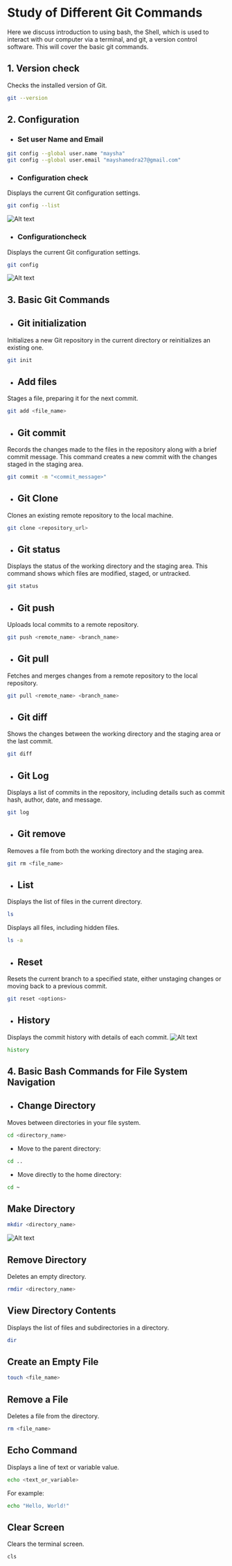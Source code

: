 # Study of Different Git Commands

Here we discuss introduction to using bash, the Shell, which is used to interact with our computer via a terminal, and git, a version control software. This will cover the basic git commands.

## 1. Version check
Checks the installed version of Git.



``` bash
git --version
```

## 2. Configuration
* ### Set user Name and Email
``` bash
git config --global user.name "maysha"
git config --global user.email "mayshamedra27@gmail.com"
```
* ### Configuration check
Displays the current Git configuration settings.


``` bash
git config --list
```
<img title="config" alt="Alt text" src="images/1.png">

* ### Configurationcheck
Displays the current Git configuration settings.


``` bash
git config
```
<img title="config" alt="Alt text" src="images/2.png">

## 3. Basic Git Commands
*  ## Git initialization

Initializes a new Git repository in the current directory or reinitializes an existing one.

``` bash
git init
```

*  ## Add files

Stages a file, preparing it for the next commit.

``` bash
git add <file_name>
```

*  ## Git commit

Records the changes made to the files in the repository along with a brief commit message. This command creates a new commit with the changes staged in the staging area.

``` bash
git commit -m "<commit_message>"
```



*  ## Git Clone

Clones an existing remote repository to the local machine.


``` bash
git clone <repository_url>
```



*  ## Git status

Displays the status of the working directory and the staging area. This command shows which files are modified, staged, or untracked.

``` bash
git status
```


*  ## Git push

Uploads local commits to a remote repository.


``` bash
git push <remote_name> <branch_name>
```


*  ## Git pull

Fetches and merges changes from a remote repository to the local repository.


``` bash
git pull <remote_name> <branch_name>
```



*  ## Git diff

Shows the changes between the working directory and the staging area or the last commit.


``` bash
git diff
```



*  ## Git Log

Displays a list of commits in the repository, including details such as commit hash, author, date, and message.


``` bash
git log
```



*  ## Git remove

Removes a file from both the working directory and the staging area.


``` bash
git rm <file_name>
```



*  ## List

Displays the list of files in the current directory.


``` bash
ls 
```
Displays all files, including hidden files.


``` bash
ls -a
```



*  ## Reset

Resets the current branch to a specified state, either unstaging changes or moving back to a previous commit.


``` bash
git reset <options>
```


*  ## History
 
Displays the commit history with details of each commit.
<img title="config" alt="Alt text" src="images/8.png">

``` bash
history
```

## 4.  Basic Bash Commands for File System Navigation

- ## Change Directory
Moves between directories in your file system.

```bash
cd <directory_name>
```
- Move to the parent directory:

```bash
cd ..
```
- Move directly to the home directory:

```bash
cd ~
```
## Make Directory

```bash
mkdir <directory_name>
```
<img title="config" alt="Alt text" src="images/3.png">

## Remove Directory
Deletes an empty directory.

```bash
rmdir <directory_name>
```

## View Directory Contents
Displays the list of files and subdirectories in a directory.

```bash
dir
```

## Create an Empty File
```bash
touch <file_name>
```

## Remove a File
Deletes a file from the directory.

```bash
rm <file_name>
```


## Echo Command
Displays a line of text or variable value.

```bash
echo <text_or_variable>
```

For example:

```bash
echo "Hello, World!"
```

## Clear Screen
Clears the terminal screen.

```bash
cls
```